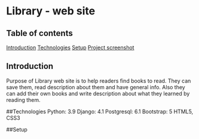 # Library - web site
## Table of contents
[Introduction](#introduction)
[Technologies](#technologies)
[Setup](#setup)
[Project screenshot](#screenshot)

## Introduction
Purpose of Library web site is to help readers find books to read. They can save them, read description about them and have general info. 
Also they can add their own books and write description about what they learned by reading them.

##Technologies
Python: 3.9
Django: 4.1
Postgresql: 6.1
Bootstrap: 5
HTML5, CSS3

##Setup
